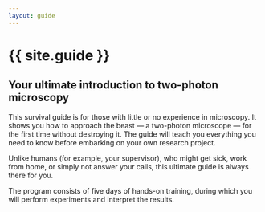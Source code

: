 ```yaml
---
layout: guide
---
```

# {{ site.guide }}
## Your ultimate introduction to two-photon microscopy
This survival guide is for those with little or no experience in microscopy. It shows you how to approach the beast — a two-photon microscope — for the first time without destroying it. The guide will teach you everything you need to know before embarking on your own research project.

Unlike humans (for example, your supervisor), who might get sick, work from home, or simply not answer your calls, this ultimate guide is always there for you.

The program consists of five days of hands-on training, during which you will perform experiments and interpret the results.

